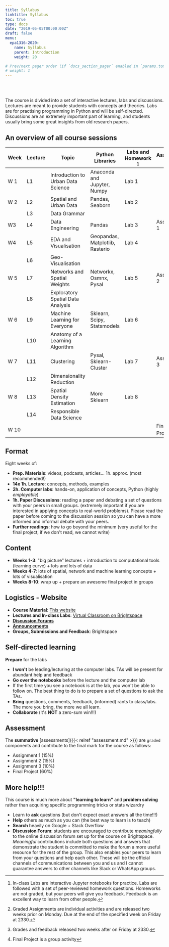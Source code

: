 ```yaml
---
title: Syllabus
linktitle: Syllabus
toc: true
type: docs
date: "2019-05-05T00:00:00Z"
draft: false
menu:
  epa1316-2020:
    name: Syllabus
    parent: Introduction
    weight: 20

# Prev/next pager order (if `docs_section_pager` enabled in `params.toml`)
# weight: 1
---
```


<br/>
<br/>

The course is divided into a set of interactive lectures, labs and discussions. Lectures are meant to provide students with concepts and theories. Labs are for practising programming in Python and will be self-directed. Discussions are an extremely important part of learning, and students usually bring some great insights from old research papers.

## An overview of all course sessions

| Week 	| Lecture 	| Topic                              	| Python Libraries                	| Labs and Homework [^1] 	| Assessment [^2][^3] 	|
|------	|---------	|------------------------------------	|---------------------------------	|---------------------	|---------------	|
| W 1  	| L1      	| Introduction to Urban Data Science 	| Anaconda and Jupyter, Numpy     	| Lab 1               	|               	|
| W 2  	| L2      	| Spatial and Urban Data             	| Pandas, Seaborn                 	| Lab 2               	|               	|
|      	| L3      	| Data Grammar                       	|                                 	|                     	|                	|
| W3   	| L4      	| Data Engineering                   	| Pandas                          	| Lab 3               	| Assignment 1   	|
| W4   	| L5      	| EDA and Visualisation              	| Geopandas, Matplotlib, Rasterio 	| Lab 4               	|               	|
|      	| L6      	| Geo-Visualisation                  	|                                 	|                     	|                	|
| W 5  	| L7      	| Networks and Spatial Weights       	| Networkx, Osmnx, Pysal          	| Lab 5               	| Assignment 2   	|
|      	| L8      	| Exploratory Spatial Data Analysis  	|                                 	|                     	|               	|
| W 6  	| L9      	| Machine Learning for Everyone      	| Sklearn, Scipy, Statsmodels     	| Lab 6               	|               	|
|      	| L10     	| Anatomy of a Learning Algorithm    	|                                 	|                     	|                 |
| W 7  	| L11     	| Clustering                         	| Pysal, Sklearn-Cluster          	| Lab 7               	| Assignment 3   	|
|      	| L12     	| Dimensionality Reduction           	|                                 	|                     	|               	|
| W 8  	| L13     	| Spatial Density Estimation         	| More Sklearn                    	| Lab 8               	|               	|
|      	| L14     	| Responsible Data Science           	|                                 	|                     	|                	|
| W 10 	|         	|                                    	|                                 	|                     	| Final Project[^4]|


[^1]: In-class Labs are interactive Jupyter notebooks for practice. Labs are followed with a set of peer-reviewed homework questions. Homeworks are not graded, but your peers will give you feedback. Feedback is an excellent way to learn from other people.
[^2]: Graded Assignments are individual activities and are released two weeks prior on Monday. Due at the end of the specified week on Friday at 2330.
[^3]: Grades and feedback released two weeks after on Friday at 2330.
[^4]: Final Project is a group activity

## Format

Eight weeks of:

- **Prep. Materials**: videos, podcasts, articles... 1h. approx. (most recommended!)
- **14x 1h. Lecture**: concepts, methods, examples
- **2h. Computer labs**: hands-on, application of concepts, Python
  (highly *employable*)
- **1h. Paper Discussions**: reading a paper and debating a set of questions with your peers in small groups. (extremely important if you are interested in applying concepts to real-world problems). Please read the paper before coming to the discussion session so you can have a more informed and informal debate with your peers.
- **Further readings**: how to go beyond the minimum (very useful for the final project, if we don't read, we cannot write)

## Content

- **Weeks 1-3**: "big picture" lectures + introduction to
    computational tools (learning curve) + lots and lots of data
- **Weeks 4-7**: lots of spatial, network and machine learning concepts + lots of visualisation
- **Weeks 8-10**: wrap up + prepare an awesome final project in groups

## Logistics - Website

- **Course Material**: [This website](https://research.trivikverma.com/courses/epa1316-2020/)
- **Lectures and In-class Labs**: [Virtual Classroom on Brightspace](https://brightspace.tudelft.nl/d2l/ext/rp/279068/lti/framedlaunch/2af9630e-da09-4858-adb7-932c16dde1c2)
- **[Discussion Forums](https://brightspace.tudelft.nl/d2l/le/279068/discussions/List)**
- **[Announcements](https://brightspace.tudelft.nl/d2l/lms/news/main.d2l?ou=279068)**
- **Groups, Submissions and Feedback**: Brightspace

## Self-directed learning

**Prepare** for the labs

- **I won't** be leading/lecturing at the computer labs. TAs will be present for abundant help and feedback
- **Go over the notebooks** before the lecture and the computer lab
- If the first time you see a notebook is at the lab, you won't be able to follow on. The best thing to do is to prepare a set of questions to ask the TAs.
- **Bring** questions, comments, feedback, (informed) rants to class/labs. The more you bring, the more we all learn.
- **Collaborate** (it's **NOT** a zero-sum win!!!)

## Assessment

The **summative** [assessments]({{< relref "assessment.md" >}}) are `graded` components and contribute to the final mark for the course as follows:

* Assignment 1 (15%)
* Assignment 2 (15%)
* Assignment 3 (10%)
* Final Project (60%)

## More help!!!

This course is much more about **"learning to learn"** and **problem
solving** rather than acquiring specific programming tricks or stats wizardry

- Learn to **ask** questions (but don't expect
    exact answers all the time!!!)
- **Help** others as much as you can (the best way to learn is to teach)
- **Search** heavily on Google + Stack Overflow
- **Discussion Forum**: students are encouraged to contribute *meaningfully* to the online discussion forum set up for the course on Brightspace. *Meaningful* contributions include both questions and answers that demonstrate the student is committed to make the forum a more useful resource for the rest of the group. This also enables your peers to learn from your questions and help each other. These will be the official channels of communications between you and us and I cannot guarantee answers to other channels like Slack or WhatsApp groups.

